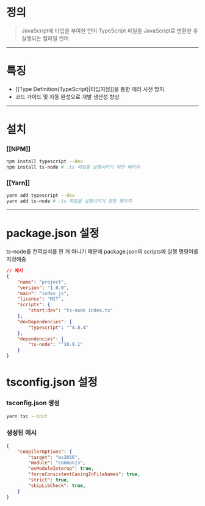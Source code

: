 # 정의

> JavaScript에 타입을 부여한 언어
> TypeScript 파일을 JavaScript로 변환한 후 실행되는 컴파일 언어

---
# 특징

- [[Type Definition(TypeScript)|타입지정]]을 통한 에러 사전 방지
- 코드 가이드 및 자동 완성으로 개발 생산성 향상

---
# 설치
### [[NPM]]
```bash
npm install typescript --dev
npm install ts-node # .ts 파일을 실행시키기 위한 패키지
```
### [[Yarn]]
```bash
yarn add typescript --dev
yarn add ts-node # .ts 파일을 실행시키기 위한 패키지
```

---
# package.json 설정

ts-node를 전역설치를 한 게 아니기 때문에 package.json의 scripts에 실행 명령어를 지정해줌
```json
// 예시
{ 
	"name": "project", 
	"version": "1.0.0", 
	"main": "index.js", 
	"license": "MIT", 
	"scripts": { 
		"start:dev": "ts-node index.ts" 
	}, 
	"devDependencies": { 
		"typescript": "^4.8.4" 
	}, 
	"dependencies": { 
		"ts-node": "^10.9.1" 
	} 
}
```

# tsconfig.json 설정

### tsconfig.json 생성
```bash
yarn tsc --init
```

### 생성된 예시
```json
{ 
	"compilerOptions": { 
		"target": "es2016", 
		"module": "commonjs", 
		"esModuleInterop": true, 
		"forceConsistentCasingInFileNames": true, 
		"strict": true, 
		"skipLibCheck": true, 
	} 
}
```
